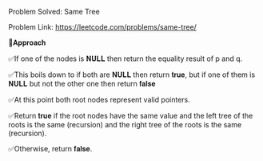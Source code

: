 Problem Solved: Same Tree

Problem Link: https://leetcode.com/problems/same-tree/



📌𝐀𝐩𝐩𝐫𝐨𝐚𝐜𝐡



✅If one of the nodes is 𝐍𝐔𝐋𝐋 then return the equality result of p and q.

✅This boils down to if both are 𝐍𝐔𝐋𝐋 then return 𝐭𝐫𝐮𝐞, but if one of them is 𝐍𝐔𝐋𝐋 but not the other one then return 𝐟𝐚𝐥𝐬𝐞



✅At this point both root nodes represent valid pointers.

✅Return 𝐭𝐫𝐮𝐞 if the root nodes have the same value and the left tree of the roots is the same (recursion) and the right tree of the roots is the same (recursion). 

✅Otherwise, return 𝐟𝐚𝐥𝐬𝐞. 
